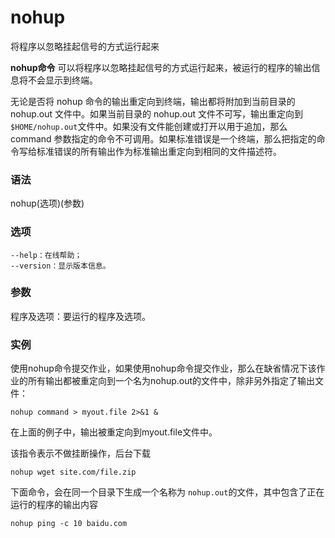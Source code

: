 # nohup

将程序以忽略挂起信号的方式运行起来

**nohup命令** 可以将程序以忽略挂起信号的方式运行起来，被运行的程序的输出信息将不会显示到终端。

无论是否将 nohup 命令的输出重定向到终端，输出都将附加到当前目录的 nohup.out 文件中。如果当前目录的 nohup.out 文件不可写，输出重定向到`$HOME/nohup.out`​文件中。如果没有文件能创建或打开以用于追加，那么 command 参数指定的命令不可调用。如果标准错误是一个终端，那么把指定的命令写给标准错误的所有输出作为标准输出重定向到相同的文件描述符。

### 语法

nohup(选项)(参数)

### 选项

```
--help：在线帮助；
--version：显示版本信息。
```

### 参数

程序及选项：要运行的程序及选项。

### 实例

使用nohup命令提交作业，如果使用nohup命令提交作业，那么在缺省情况下该作业的所有输出都被重定向到一个名为nohup.out的文件中，除非另外指定了输出文件：

```
nohup command > myout.file 2>&1 &
```

在上面的例子中，输出被重定向到myout.file文件中。

该指令表示不做挂断操作，后台下载

```
nohup wget site.com/file.zip
```

下面命令，会在同一个目录下生成一个名称为 `nohup.out`​ 的文件，其中包含了正在运行的程序的输出内容

```
nohup ping -c 10 baidu.com
```

‍
